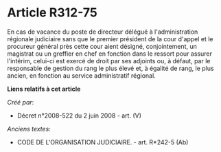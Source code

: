 # Article R312-75

En cas de vacance du poste de directeur délégué à l'administration régionale judiciaire sans que le premier président de la
cour d'appel et le procureur général près cette cour aient désigné, conjointement, un magistrat ou un greffier en chef en
fonction dans le ressort pour assurer l'intérim, celui-ci est exercé de droit par ses adjoints ou, à défaut, par le
responsable de gestion du rang le plus élevé et, à égalité de rang, le plus ancien, en fonction au service administratif
régional.

**Liens relatifs à cet article**

_Créé par_:

  - Décret n°2008-522 du 2 juin 2008 - art. (V)

_Anciens textes_:

  - CODE DE L'ORGANISATION JUDICIAIRE. - art. R*242-5 (Ab)
